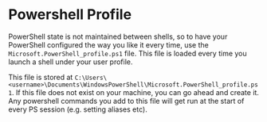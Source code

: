 # Powershell Profile
PowerShell state is not maintained between shells, so to have your PowerShell configured the way you like it every time, use the `Microsoft.PowerShell_profile.ps1` file. This file is loaded every time you launch a shell under your user profile.

This file is stored at `C:\Users\<username>\Documents\WindowsPowerShell\Microsoft.PowerShell_profile.ps1`. If this file does not exist on your machine, you can go ahead and create it. Any powershell commands you add to this file will get run at the start of every PS session (e.g. setting aliases etc).